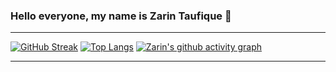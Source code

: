 ### Hello everyone, my name is Zarin Taufique 👋
***
[![GitHub Streak](https://github-readme-streak-stats.herokuapp.com?user=zarinTaufique&theme=black-ice)](https://git.io/streak-stats)
[![Top Langs](https://github-readme-stats.vercel.app/api/top-langs/?username=zarinTaufique&theme=tokyonight&layout=compact)](https://github.com/zarnTaufique/github-readme-stats)
[![Zarin's github activity graph](https://activity-graph.herokuapp.com/graph?username=zarinTaufique&theme=react-dark)](https://github.com/zarinTaufique/github-readme-activity-graph)
***
